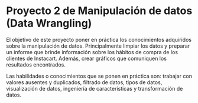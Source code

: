 # Proyecto 2 de Manipulación de datos (Data Wrangling)

El objetivo de este proyecto poner en práctica los conocimientos adquiridos sobre la manipulación de datos. Principalmente limpiar los datos y preparar un informe que brinde información sobre los hábitos de compra de los clientes de Instacart. Además, crear gráficos que comuniquen los resultados encontrados. 

Las habilidades o conocimientos que se ponen en práctica son: trabajar con valores ausentes y duplicados, filtrado de datos, tipos de datos, visualización de datos, ingeniería de características y transformación de datos.